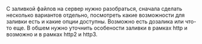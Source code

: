 ﻿С заливкой файлов на сервер нужно разобраться, сначала сделать несколько вариантов отдельно, 
посмотреть какие возможности для заливки есть и какие опции доступны.
Возможно есть дозалика или что-то еще. В обшем нужно уточнить особености заливки в рамках http и возможно и в рамках http2 и http3.